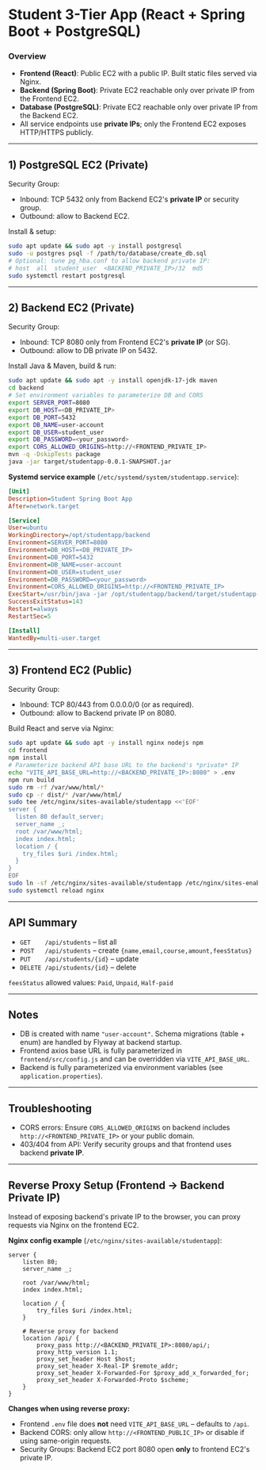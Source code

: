 # Student 3-Tier App (React + Spring Boot + PostgreSQL)

### Overview
- **Frontend (React)**: Public EC2 with a public IP. Built static files served via Nginx.
- **Backend (Spring Boot)**: Private EC2 reachable only over private IP from the Frontend EC2.
- **Database (PostgreSQL)**: Private EC2 reachable only over private IP from the Backend EC2.
- All service endpoints use **private IPs**; only the Frontend EC2 exposes HTTP/HTTPS publicly.

---
## 1) PostgreSQL EC2 (Private)
Security Group:
- Inbound: TCP 5432 only from Backend EC2's **private IP** or security group.
- Outbound: allow to Backend EC2.

Install & setup:
```bash
sudo apt update && sudo apt -y install postgresql
sudo -u postgres psql -f /path/to/database/create_db.sql
# Optional: tune pg_hba.conf to allow backend private IP:
# host  all  student_user  <BACKEND_PRIVATE_IP>/32  md5
sudo systemctl restart postgresql
```

---
## 2) Backend EC2 (Private)
Security Group:
- Inbound: TCP 8080 only from Frontend EC2's **private IP** (or SG).
- Outbound: allow to DB private IP on 5432.

Install Java & Maven, build & run:
```bash
sudo apt update && sudo apt -y install openjdk-17-jdk maven
cd backend
# Set environment variables to parameterize DB and CORS
export SERVER_PORT=8080
export DB_HOST=<DB_PRIVATE_IP>
export DB_PORT=5432
export DB_NAME=user-account
export DB_USER=student_user
export DB_PASSWORD=<your_password>
export CORS_ALLOWED_ORIGINS=http://<FRONTEND_PRIVATE_IP>
mvn -q -DskipTests package
java -jar target/studentapp-0.0.1-SNAPSHOT.jar
```

**Systemd service example** (`/etc/systemd/system/studentapp.service`):
```ini
[Unit]
Description=Student Spring Boot App
After=network.target

[Service]
User=ubuntu
WorkingDirectory=/opt/studentapp/backend
Environment=SERVER_PORT=8080
Environment=DB_HOST=<DB_PRIVATE_IP>
Environment=DB_PORT=5432
Environment=DB_NAME=user-account
Environment=DB_USER=student_user
Environment=DB_PASSWORD=<your_password>
Environment=CORS_ALLOWED_ORIGINS=http://<FRONTEND_PRIVATE_IP>
ExecStart=/usr/bin/java -jar /opt/studentapp/backend/target/studentapp-0.0.1-SNAPSHOT.jar
SuccessExitStatus=143
Restart=always
RestartSec=5

[Install]
WantedBy=multi-user.target
```

---
## 3) Frontend EC2 (Public)
Security Group:
- Inbound: TCP 80/443 from 0.0.0.0/0 (or as required).
- Outbound: allow to Backend private IP on 8080.

Build React and serve via Nginx:
```bash
sudo apt update && sudo apt -y install nginx nodejs npm
cd frontend
npm install
# Parameterize backend API base URL to the backend's *private* IP
echo "VITE_API_BASE_URL=http://<BACKEND_PRIVATE_IP>:8080" > .env
npm run build
sudo rm -rf /var/www/html/*
sudo cp -r dist/* /var/www/html/
sudo tee /etc/nginx/sites-available/studentapp <<'EOF'
server {
  listen 80 default_server;
  server_name _;
  root /var/www/html;
  index index.html;
  location / {
    try_files $uri /index.html;
  }
}
EOF
sudo ln -sf /etc/nginx/sites-available/studentapp /etc/nginx/sites-enabled/default
sudo systemctl reload nginx
```

---
## API Summary
- `GET    /api/students` – list all
- `POST   /api/students` – create `{name,email,course,amount,feesStatus}`
- `PUT    /api/students/{id}` – update
- `DELETE /api/students/{id}` – delete

`feesStatus` allowed values: `Paid`, `Unpaid`, `Half-paid`

---
## Notes
- DB is created with name `"user-account"`. Schema migrations (table + enum) are handled by Flyway at backend startup.
- Frontend axios base URL is fully parameterized in `frontend/src/config.js` and can be overridden via `VITE_API_BASE_URL`.
- Backend is fully parameterized via environment variables (see `application.properties`).

---
## Troubleshooting
- CORS errors: Ensure `CORS_ALLOWED_ORIGINS` on backend includes `http://<FRONTEND_PRIVATE_IP>` or your public domain.
- 403/404 from API: Verify security groups and that frontend uses backend **private IP**.


---
## Reverse Proxy Setup (Frontend → Backend Private IP)

Instead of exposing backend's private IP to the browser, you can proxy requests via Nginx on the frontend EC2.

**Nginx config example** (`/etc/nginx/sites-available/studentapp`):
```nginx
server {
    listen 80;
    server_name _;

    root /var/www/html;
    index index.html;

    location / {
        try_files $uri /index.html;
    }

    # Reverse proxy for backend
    location /api/ {
        proxy_pass http://<BACKEND_PRIVATE_IP>:8080/api/;
        proxy_http_version 1.1;
        proxy_set_header Host $host;
        proxy_set_header X-Real-IP $remote_addr;
        proxy_set_header X-Forwarded-For $proxy_add_x_forwarded_for;
        proxy_set_header X-Forwarded-Proto $scheme;
    }
}
```

**Changes when using reverse proxy:**
- Frontend `.env` file does **not** need `VITE_API_BASE_URL` – defaults to `/api`.
- Backend CORS: only allow `http://<FRONTEND_PUBLIC_IP>` or disable if using same-origin requests.
- Security Groups: Backend EC2 port 8080 open **only** to frontend EC2's private IP.
